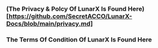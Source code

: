 ### (The Privacy & Polcy Of LunarX Is Found Here)[https://github.com/SecretACCO/LunarX-Docs/blob/main/privacy.md]

### The Terms Of Condition Of LunarX Is Found Here
